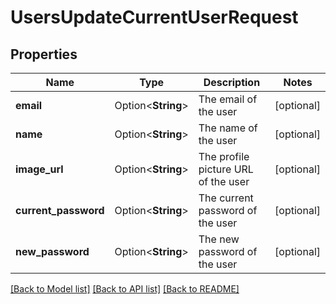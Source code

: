 # UsersUpdateCurrentUserRequest

## Properties

Name | Type | Description | Notes
------------ | ------------- | ------------- | -------------
**email** | Option<**String**> | The email of the user | [optional]
**name** | Option<**String**> | The name of the user | [optional]
**image_url** | Option<**String**> | The profile picture URL of the user | [optional]
**current_password** | Option<**String**> | The current password of the user | [optional]
**new_password** | Option<**String**> | The new password of the user | [optional]

[[Back to Model list]](../README.md#documentation-for-models) [[Back to API list]](../README.md#documentation-for-api-endpoints) [[Back to README]](../README.md)


